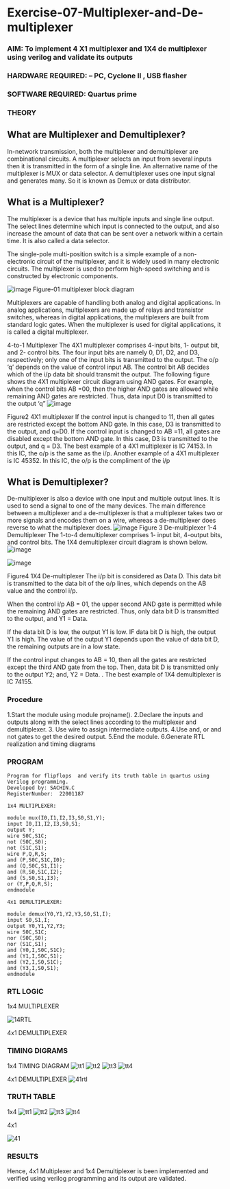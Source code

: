 # Exercise-07-Multiplexer-and-De-multiplexer
### AIM: To implement 4 X1 multiplexer and 1X4 de multiplexer using verilog and validate its outputs
### HARDWARE REQUIRED:  – PC, Cyclone II , USB flasher
### SOFTWARE REQUIRED:   Quartus prime
### THEORY 

## What are Multiplexer and Demultiplexer?
In-network transmission, both the multiplexer and demultiplexer are combinational circuits. A multiplexer selects an input from several inputs then it is transmitted in the form of a single line. An alternative name of the multiplexer is MUX or data selector. A demultiplexer uses one input signal and generates many. So it is known as Demux or data distributor.

## What is a Multiplexer?
The multiplexer is a device that has multiple inputs and single line output. The select lines determine which input is connected to the output, and also increase the amount of data that can be sent over a network within a certain time. It is also called a data selector.

The single-pole multi-position switch is a simple example of a non-electronic circuit of the multiplexer, and it is widely used in many electronic circuits. The multiplexer is used to perform high-speed switching and is constructed by electronic components.

![image](https://user-images.githubusercontent.com/36288975/170912485-73c395c7-23c0-4e78-a53d-a2f0d07d9662.png)
          Figure-01 multiplexer block diagram 

Multiplexers are capable of handling both analog and digital applications. In analog applications, multiplexers are made up of relays and transistor switches, whereas in digital applications, the multiplexers are built from standard logic gates. When the multiplexer is used for digital applications, it is called a digital multiplexer.

4-to-1 Multiplexer
The 4X1 multiplexer comprises 4-input bits, 1- output bit, and 2- control bits. The four input bits are namely 0, D1, D2, and D3, respectively; only one of the input bits is transmitted to the output. The o/p ‘q’ depends on the value of control input AB. The control bit AB decides which of the i/p data bit should transmit the output. The following figure shows the 4X1 multiplexer circuit diagram using AND gates. For example, when the control bits AB =00, then the higher AND gates are allowed while remaining AND gates are restricted. Thus, data input D0 is transmitted to the output ‘q”
![image](https://user-images.githubusercontent.com/36288975/170912568-3598c60a-5035-41f3-b0c4-ccedba13aca5.png)


Figure2 4X1 multiplexer 
If the control input is changed to 11, then all gates are restricted except the bottom AND gate. In this case, D3 is transmitted to the output, and q=D0. If the control input is changed to AB =11, all gates are disabled except the bottom AND gate. In this case, D3 is transmitted to the output, and q = D3. The best example of a 4X1 multiplexer is IC 74153. In this IC, the o/p is the same as the i/p. Another example of a 4X1 multiplexer is IC 45352. In this IC, the o/p is the compliment of the i/p


## What is Demultiplexer?
De-multiplexer is also a device with one input and multiple output lines. It is used to send a signal to one of the many devices. The main difference between a multiplexer and a de-multiplexer is that a multiplexer takes two or more signals and encodes them on a wire, whereas a de-multiplexer does reverse to what the multiplexer does.
![image](https://user-images.githubusercontent.com/36288975/170912606-a30e4b74-1726-4430-b245-2c3c3d9c232d.png)
Figure 3 De-multiplexer 
1-4 Demultiplexer
The 1-to-4 demultiplexer comprises 1- input bit, 4-output bits, and control bits. The 1X4 demultiplexer circuit diagram is shown below.![image](https://user-images.githubusercontent.com/36288975/170912683-00fb746a-1d45-4023-91d1-3a70b841073c.png)

![image](https://user-images.githubusercontent.com/36288975/170912741-7cbd52af-7e0d-4be3-b5c6-6fb9c4eca7c9.png)

Figure4 1X4 De-multiplexer 
The i/p bit is considered as Data D. This data bit is transmitted to the data bit of the o/p lines, which depends on the AB value and the control i/p.

When the control i/p AB = 01, the upper second AND gate is permitted while the remaining AND gates are restricted. Thus, only data bit D is transmitted to the output, and Y1 = Data.

If the data bit D is low, the output Y1 is low. IF data bit D is high, the output Y1 is high. The value of the output Y1 depends upon the value of data bit D, the remaining outputs are in a low state.

If the control input changes to AB = 10, then all the gates are restricted except the third AND gate from the top. Then, data bit D is transmitted only to the output Y2; and, Y2 = Data. . The best example of 1X4 demultiplexer is IC 74155.

 
 
### Procedure
1.Start the module using module projname(). 2.Declare the inputs and outputs along with the select lines according to the multiplexer and demultiplexer. 3. Use wire to assign intermediate outputs. 4.Use and, or and not gates to get the desired output. 5.End the module. 6.Generate RTL realization and timing diagrams



### PROGRAM 
```
Program for flipflops  and verify its truth table in quartus using Verilog programming.
Developed by: SACHIN.C
RegisterNumber:  22001187

1x4 MULTIPLEXER:

module mux(I0,I1,I2,I3,S0,S1,Y); 
input I0,I1,I2,I3,S0,S1;
output Y;
wire S0C,S1C;
not (S0C,S0); 
not (S1C,S1);
wire P,Q,R,S;
and (P,S0C,S1C,I0);
and (Q,S0C,S1,I1); 
and (R,S0,S1C,I2); 
and (S,S0,S1,I3); 
or (Y,P,Q,R,S);
endmodule

4x1 DEMULTIPLEXER:

module demux(Y0,Y1,Y2,Y3,S0,S1,I);
input S0,S1,I;
output Y0,Y1,Y2,Y3;
wire S0C,S1C; 
nor (S0C,S0);
nor (S1C,S1);
and (Y0,I,S0C,S1C);
and (Y1,I,S0C,S1); 
and (Y2,I,S0,S1C); 
and (Y3,I,S0,S1); 
endmodule
```

### RTL LOGIC  

1x4 MULTIPLEXER

![14RTL](https://user-images.githubusercontent.com/113497666/215308574-56dbc681-08b6-4f33-8317-ee15fc40ed43.png)


4x1 DEMULTIPLEXER


### TIMING DIGRAMS  

1x4 TIMING DIAGRAM
![tt1](https://user-images.githubusercontent.com/113497666/215322878-4a21ecea-45c5-4167-a46a-60ea79584de2.png)
![tt2](https://user-images.githubusercontent.com/113497666/215322888-61c5db7c-adcf-4a8a-9254-fc66be2f49e1.png)
![tt3](https://user-images.githubusercontent.com/113497666/215322893-542e49f8-5b8e-458f-9632-214b374f0fc8.png)
![tt4](https://user-images.githubusercontent.com/113497666/215322899-8cf97112-8bd8-431f-b1fc-6fe0e5f20bf2.png)

4x1 DEMULTIPLEXER
![41rtl](https://user-images.githubusercontent.com/113497666/215322820-7eae04ff-ee22-49b6-b99d-1f470f225de5.png)


### TRUTH TABLE 

1x4
![tt1](https://user-images.githubusercontent.com/113497666/215322878-4a21ecea-45c5-4167-a46a-60ea79584de2.png)
![tt2](https://user-images.githubusercontent.com/113497666/215322888-61c5db7c-adcf-4a8a-9254-fc66be2f49e1.png)
![tt3](https://user-images.githubusercontent.com/113497666/215322893-542e49f8-5b8e-458f-9632-214b374f0fc8.png)
![tt4](https://user-images.githubusercontent.com/113497666/215322899-8cf97112-8bd8-431f-b1fc-6fe0e5f20bf2.png)

4x1

![41](https://user-images.githubusercontent.com/113497666/215322936-97879b6f-348e-4a62-a418-1e1056f091f4.png)

### RESULTS 
Hence, 4x1 Multiplexer and 1x4 Demultiplexer is been implemented and verified using verilog programming and its output are validated.
